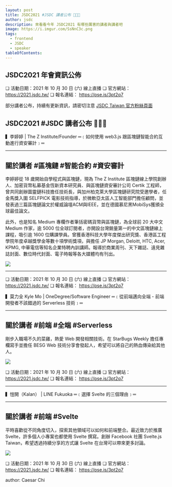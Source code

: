 ```yaml
---
layout: post
title: JSDC2021 #JSDC 講者公布 📣📣📣
author: jsdc
description: 來看看今年 JSDC2021 有哪些厲害的講者與講者吧
image: https://i.imgur.com/SsNnC3c.png
tags:
  - frontend
  - JSDC
  - speaker
tableOfContents:
---
```


## JSDC2021 年會資訊公佈

❏ 活動日期：2021 年 10 月 30 日 (六) 線上直播
❏ 官方網站： https://2021.jsdc.tw/
❏ 報名連結： https://pse.is/3pt2q7

部分講者公布，持續有更新資訊，請密切注意 [JSDC Taiwan 官方粉絲頁面](https://www.facebook.com/JSDC.TW)

## JSDC2021 #JSDC 講者公布 📣📣📣

▍李婷婷 | The Z Institute/Founder
═﹝如何使用 web3.js 跟區塊鏈智能合約互動進行資安審計﹞═

--------------------
關於講者 #區塊鏈 #智能合約 #資安審計
--------------------

李婷婷從 18 歲開始自學程式與區塊鏈，現為 The Z Institute 區塊鏈線上學院創辦人、加密貨幣私募基金恆新資本研究員、與區塊鏈資安審計公司 Certik 工程師，曾共同創辦圖靈鏈科技擔任技術長，與加州柏克萊大學區塊鏈研究院受邀學者，任金馬獎入圍 SELFPICK 電影技術指導，於微軟亞太區人工智能部門擔任顧問，並發表過三篇區塊鏈論文於權威論壇ACM與IEEE，並在德國慕尼黑MobiSys獲頒全球最佳論文。

此外，也是知名 Medium 專欄作者筆括密碼貨幣與區塊鏈，為全球前 20 大中文 Medium 作家，逾 5000 位全球訂閱者，亦開設台灣銷量第一的中文區塊鏈線上課程，吸引逾 1600 位購課學員。曾獲香港科技大學年度傑出研究獎、香港區工程學院年度卓越獎學金等數十項學術獎項，與擔任 JP Morgan, Deloitt, HTC, Acer, KPMG, 中華電信等知名企業特聘內訓講師。報導於商業周刊、天下雜誌、遠見雜誌封面、數位時代封面、電子時報等各大媒體均有刊出。

![](https://i.imgur.com/IdVWlKk.png)

---

❏ 活動日期：2021 年 10 月 30 日 (六) 線上直播
❏ 官方網站： https://2021.jsdc.tw/
❏ 報名連結： https://pse.is/3pt2q7

▍莫力全 Kyle Mo | OneDegree/Software Engineer
═﹝從前端邁向全端 - 前端開發者不該錯過的 Serverless 技術﹞═

--------------------
關於講者 #前端 #全端 #Serverless
--------------------

剛步入職場不久的菜雞，熱愛 Web 開發相關技術。在 StarBugs Weekly 擔任專欄寫手並擔任 BESG Web 技術分享會發起人，希望可以將自己的熱血傳染給其他人。

![](https://i.imgur.com/RQN2GYK.png)

❏ 活動日期：2021 年 10 月 30 日 (六) 線上直播
❏ 官方網站： https://2021.jsdc.tw/
❏ 報名連結： https://pse.is/3pt2q7

---

▍愷開（Kalan） | LINE Fukuoka
═﹝選擇 Svelte 的三個理由﹞═

--------------------
關於講者 #前端 #Svelte
--------------------

平時喜歡從不同角度切入，探索其他領域可以如何和前端整合。最近致力於推廣 Svelte，許多個人小專案也都使用 Svelte 撰寫。創辦 Facebook 社團 Svelte.js Taiwan，希望透過持續分享的方式讓 Svelte 在台灣可以帶來更多討論。

![](https://i.imgur.com/SsNnC3c.png)


❏ 活動日期：2021 年 10 月 30 日 (六) 線上直播
❏ 官方網站： https://2021.jsdc.tw/
❏ 報名連結： https://pse.is/3pt2q7


author: Caesar Chi